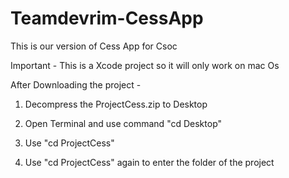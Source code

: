 # Teamdevrim-CessApp
This is our version of Cess App for Csoc


Important - This is a Xcode project so it will only work on mac Os

After Downloading the project -

1) Decompress the ProjectCess.zip to Desktop

2) Open Terminal and use command "cd Desktop"

3) Use "cd ProjectCess" 

4) Use "cd ProjectCess" again to enter the folder of the project
